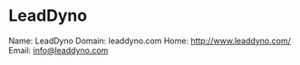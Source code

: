 
# LeadDyno

Name: LeadDyno
Domain: leaddyno.com
Home: http://www.leaddyno.com/
Email: info@leaddyno.com
